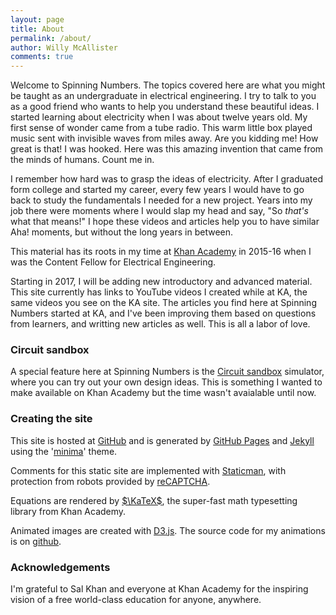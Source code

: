 ```yaml
---
layout: page
title: About
permalink: /about/
author: Willy McAllister
comments: true
---
```


Welcome to Spinning Numbers. The topics covered here are what you might be taught as an undergraduate in electrical engineering. I try to talk to you as a good friend who wants to help you understand these beautiful ideas. I started learning about electricity when I was about twelve years old. My first sense of wonder came from a tube radio. This warm little box played music sent with invisible waves from miles away. Are you kidding me! How great is that! I was hooked. Here was this amazing invention that came from the minds of humans. Count me in.

I remember how hard was to grasp the ideas of electricity. After I graduated form college and started my career, every few years I would have to go back to study the fundamentals I needed for a new project. Years into my job there were moments where I would slap my head and say, "So *that's* what that means!" I hope these videos and articles help you to have similar Aha! moments, but without the long years in between.

This material has its roots in my time at [Khan Academy](https://www.khanacademy.org/science/electrical-engineering) in 2015-16 when I was the Content Fellow for Electrical Engineering. 

Starting in 2017, I will be adding new introductory and advanced material. This site currently has links to YouTube videos I created while at KA, the same videos you see on the KA site. The articles you find here at Spinning Numbers started at KA, and I've been improving them based on questions from  learners, and writting new articles as well. This is all a labor of love.

### Circuit sandbox
A special feature here at Spinning Numbers is the [Circuit sandbox](/a/circuit-sandbox.html) simulator, where you can try out your own design ideas. This is something I wanted to make available on Khan Academy but the time wasn't avaialable until now. 

### Creating the site

This site is hosted at [GitHub](https://github.com/willymcallister/spinningnumbers) and is generated by [GitHub Pages](https://pages.github.com/) and [Jekyll](https://jekyllrb.com/) using the '[minima](https://github.com/jekyll/minima)' theme. 

Comments for this static site are implemented with [Staticman](https://staticman.net/), with protection from robots provided by [reCAPTCHA](https://www.google.com/recaptcha/intro/).  

Equations are rendered by [$\KaTeX$](https://khan.github.io/KaTeX/), the super-fast math typesetting library from Khan Academy. 

Animated images are created with [D3.js](http://d3js.org). The source code for my animations is on [github](https://github.com/willymcallister/spinningnumbers/tree/master/assets/d3).

### Acknowledgements

I'm grateful to Sal Khan and everyone at Khan Academy for the inspiring vision of a free world-class education for anyone, anywhere.


